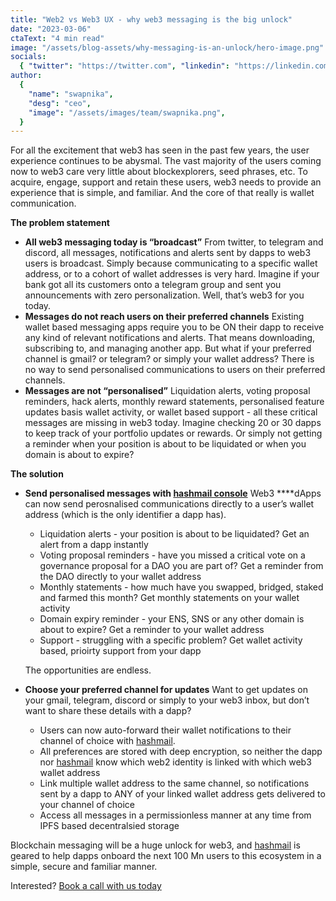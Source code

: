 ```yaml
---
title: "Web2 vs Web3 UX - why web3 messaging is the big unlock"
date: "2023-03-06"
ctaText: "4 min read"
image: "/assets/blog-assets/why-messaging-is-an-unlock/hero-image.png"
socials:
  { "twitter": "https://twitter.com", "linkedin": "https://linkedin.com" }
author:
  {
    "name": "swapnika",
    "desg": "ceo",
    "image": "/assets/images/team/swapnika.png",
  }
---
```


For all the excitement that web3 has seen in the past few years, the user experience continues to be abysmal. The vast majority of the users coming now to web3 care very little about blockexplorers, seed phrases, etc. To acquire, engage, support and retain these users, web3 needs to provide an experience that is simple, and familiar. And the core of that really is wallet communication.

**The problem statement**

- **All web3 messaging today is “broadcast”**
From twitter, to telegram and discord, all messages, notifications and alerts sent by dapps to web3 users is broadcast. Simply because communicating to a specific wallet address, or to a cohort of wallet addresses is very hard. Imagine if your bank got all its customers onto a telegram group and sent you announcements with zero personalization. Well, that’s web3 for you today.
- **Messages do not reach users on their preferred channels**
Existing wallet based messaging apps require you to be ON their dapp to receive any kind of relevant notifications and alerts. That means downloading, subscribing to, and managing another app. But what if your preferred channel is gmail? or telegram? or simply your wallet address? There is no way to send personalised communications to users on their preferred channels.
- **Messages are not “personalised”**
Liquidation alerts, voting proposal reminders, hack alerts, monthly reward statements, personalised feature updates basis wallet activity, or wallet based support - all these critical messages are missing in web3 today. Imagine checking 20 or 30 dapps to keep track of your portfolio updates or rewards. Or simply not getting a reminder when your position is about to be liquidated or when you domain is about to expire?

**The solution**

- **Send personalised messages with [hashmail console](https://console.hashmail.dev)**
Web3 ****dApps can now send perosnalised communications directly to a user’s wallet address (which is the only identifier a dapp has).
    - Liquidation alerts - your position is about to be liquidated? Get an alert from a dapp instantly
    - Voting proposal reminders - have you missed a critical vote on a governance proposal for a DAO you are part of? Get a reminder from the DAO directly to your wallet address
    - Monthly statements - how much have you swapped, bridged, staked and farmed this month? Get monthly statements on your wallet activity
    - Domain expiry reminder - your ENS, SNS or any other domain is about to expire? Get a reminder to your wallet address
    - Support - struggling with a specific problem? Get wallet activity based, prioirty support from your dapp
    
    The opportunities are endless.
    
- **Choose your preferred channel for updates**
Want to get updates on your gmail, telegram, discord or simply to your web3 inbox, but don’t want to share these details with a dapp?
    - Users can now auto-forward their wallet notifications to their channel of choice with [hashmail](https://hashmail.dev).
    - All preferences are stored with deep encryption, so neither the dapp nor [hashmail](https://hashmail.dev) know which web2 identity is linked with which web3 wallet address
    - Link multiple wallet address to the same channel, so notifications sent by a dapp to ANY of your linked wallet address gets delivered to your channel of choice
    - Access all messages in a permissionless manner at any time from IPFS based decentralsied storage

Blockchain messaging will be a huge unlock for web3, and [hashmail](https://hashmail.dev) is geared to help dapps onboard the next 100 Mn users to this ecosystem in a simple, secure and familiar manner. 

Interested? [Book a call with us today](https://calendly.com/d/zt4-h6d-ydr/hashmail-partnership)